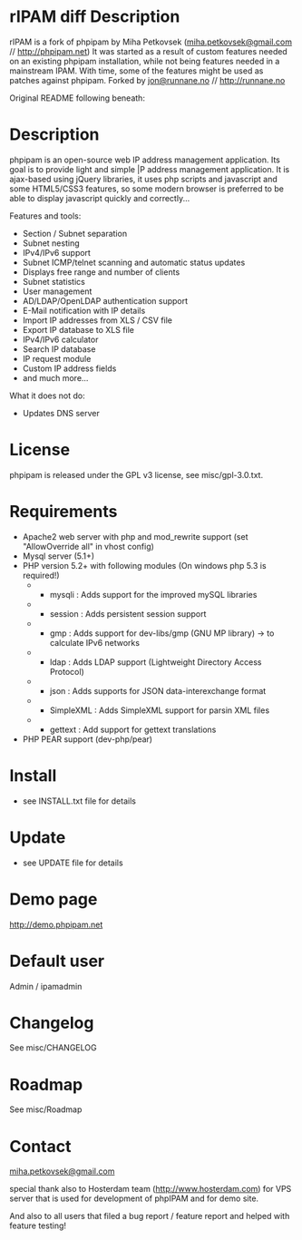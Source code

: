 rIPAM diff Description 
===========	
rIPAM is a fork of phpipam by Miha Petkovsek (miha.petkovsek@gmail.com // http://phpipam.net) 
It was started as a result of custom features needed on an existing phpipam installation, while not being features needed in a mainstream IPAM. 
With time, some of the features might be used as patches against phpipam.
Forked by jon@runnane.no // http://runnane.no

Original README following beneath:

Description 
============
phpipam is an open-source web IP address management application. Its goal is to provide light and simple |P address management application. 
It is ajax-based using jQuery libraries, it uses php scripts and javascript and some HTML5/CSS3 features, so some modern browser is preferred to be able to display javascript quickly and correctly...

Features and tools:
- Section / Subnet separation
- Subnet nesting
- IPv4/IPv6 support
- Subnet ICMP/telnet scanning and automatic status updates
- Displays free range and number of clients
- Subnet statistics
- User management
- AD/LDAP/OpenLDAP authentication support
- E-Mail notification with IP details
- Import IP addresses from XLS / CSV file
- Export IP database to XLS file
- IPv4/IPv6 calculator
- Search IP database
- IP request module
- Custom IP address fields
- and much more...

What it does not do:
- Updates DNS server

License
=======
phpipam is released under the GPL v3 license, see misc/gpl-3.0.txt.

Requirements
============
- Apache2 web server with php and mod_rewrite support (set "AllowOverride all" in vhost config)
- Mysql server (5.1+)
- PHP version 5.2+ with following modules (On windows php 5.3 is required!)
	+ + mysqli              : Adds support for the improved mySQL libraries
    + + session             : Adds persistent session support
    + + gmp                 : Adds support for dev-libs/gmp (GNU MP library) -> to calculate IPv6 networks
    + + ldap                : Adds LDAP support (Lightweight Directory Access Protocol)
    + + json				: Adds supports for JSON data-interexchange format
    + + SimpleXML			: Adds SimpleXML support for parsin XML files
    + + gettext				: Add support for gettext translations
- PHP PEAR support (dev-php/pear)


Install 
=======
- see INSTALL.txt file for details

Update 
=======
- see UPDATE file for details

Demo page
============
http://demo.phpipam.net

Default user
============
Admin / ipamadmin

Changelog
=========
See misc/CHANGELOG

Roadmap
=========
See misc/Roadmap

Contact
=======
miha.petkovsek@gmail.com

special thank also to Hosterdam team (http://www.hosterdam.com) for VPS server 
that is used for development of phpIPAM and for demo site.
	
And also to all users that filed a bug report / feature report and helped with feature testing!
